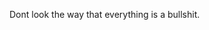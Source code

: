 Dont look the way that everything is a bullshit.

<!---
Union88github/Union88github is a ✨ special ✨ repository because its `README.md` (this file) appears on your GitHub profile.
You can click the Preview link to take a look at your changes.
--->
